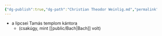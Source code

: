 ```yaml
---
{"dg-publish":true,"dg-path":"Christian Theodor Weinlig.md","permalink":"/christian-theodor-weinlig/"}
---
```


- a lipcsei Tamás templom kántora
	- (csakúgy, mint [[public/Bach\|Bach]] volt)